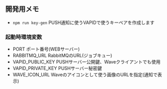 ## 開発用メモ

- `npm run key-gen`
  PUSH通知に使うVAPIDで使うキーペアを作成します

### 起動時環境変数

- PORT
  ポート番号(WEBサーバー)
- RABBITMQ_URL
  RabbitMQのURL(ジョブキュー)
- VAPID_PUBLIC_KEY
  PUSHサーバー公開鍵、Waveクライアントでも使用
- VAPID_PRIVATE_KEY
  PUSHサーバー秘密鍵
- WAVE_ICON_URL
  Waveのアイコンとして使う画像のURLを指定(通知で表示)
